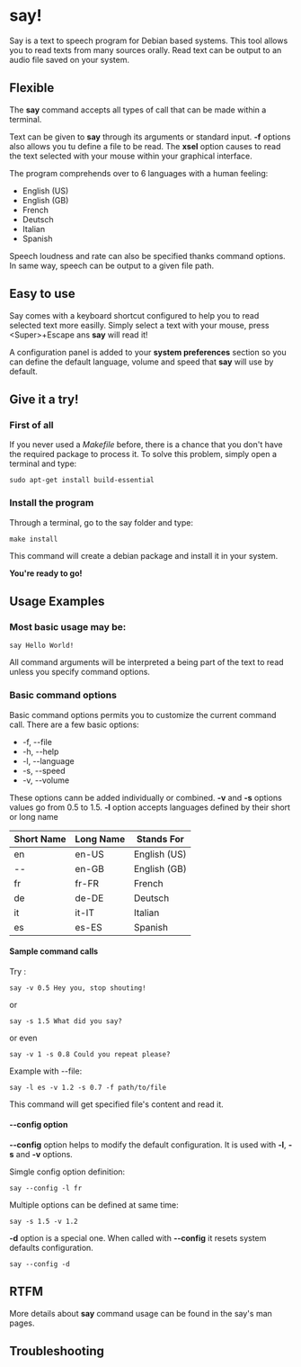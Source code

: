 # say!

Say is a text to speech program for Debian based systems. This tool allows you to read texts from many sources orally. Read text can be output to an audio file saved on your system.

## Flexible

The **say** command accepts all types of call that can be made within a terminal.

Text can be given to **say** through its arguments or standard input. **-f** options also allows you tu define a file to be read. The **xsel** option causes to read the text selected with your mouse within your graphical interface.

The program comprehends over to 6 languages with a human feeling:

- English (US)
- English (GB)
- French
- Deutsch
- Italian
- Spanish

Speech loudness and rate can also be specified thanks command options. In same way, speech can be output to a given file path.

## Easy to use

Say comes with a keyboard shortcut configured to help you to read selected text more easilly. Simply select a text with your mouse, press \<Super\>+Escape ans **say** will read it!

A configuration panel is added to your **system preferences** section so you can define the default language, volume and speed that **say** will use by default.

## Give it a try!

### First of all

If you never used a *Makefile* before, there is a chance that you don't have the required package to process it. To solve this problem, simply open a terminal and type:

`sudo apt-get install build-essential`

### Install the program

Through a terminal, go to the say folder and type:

`make install`

This command will create a debian package and install it in your system.

**You're ready to go!**

## Usage Examples

### Most basic usage may be:

`say Hello World!`

All command arguments will be interpreted a being part of the text to read unless you specify command options.

### Basic command options

Basic command options permits you to customize the current command call. There are a few basic options:

- -f, --file
- -h, --help
- -l, --language
- -s, --speed
- -v, --volume

These options cann be added individually or combined. **-v** and **-s** options values go from 0.5 to 1.5. **-l** option accepts languages defined by their short or long name

Short Name | Long Name | Stands For
------------|------------|------------
en | en-US | English (US)
-- | en-GB | English (GB)
fr | fr-FR | French
de | de-DE | Deutsch
it | it-IT | Italian
es | es-ES | Spanish

#### Sample command calls

Try :

`say -v 0.5 Hey you, stop shouting!`

or

`say -s 1.5 What did you say?`

or even

`say -v 1 -s 0.8 Could you repeat please?`

Example with --file:

`say -l es -v 1.2 -s 0.7 -f path/to/file`

This command will get specified file's content and read it.

#### --config option

**--config** option helps to modify the default configuration. It is used with **-l**, **-s** and **-v** options.

Simgle config option definition:

`say --config -l fr`

Multiple options can be defined at same time:

`say -s 1.5 -v 1.2`

**-d** option is a special one. When called with **--config** it resets system defaults configuration.

`say --config -d`

## RTFM

More details about **say** command usage can be found in the say's man pages.

## Troubleshooting


